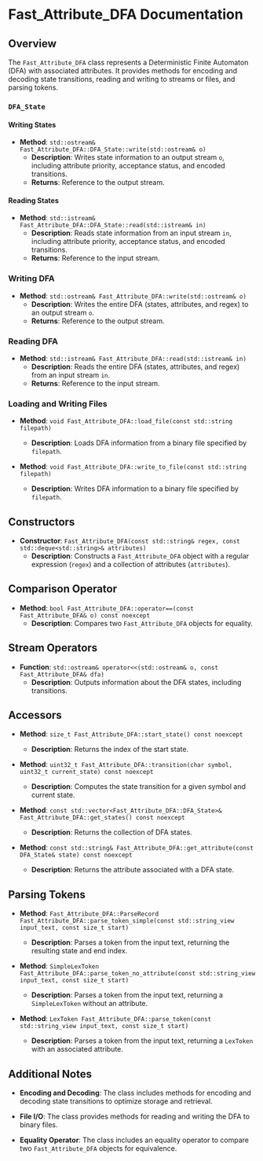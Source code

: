 # Fast_Attribute_DFA Documentation

## Overview

The `Fast_Attribute_DFA` class represents a Deterministic Finite Automaton (DFA) with associated attributes. It provides methods for encoding and decoding state transitions, reading and writing to streams or files, and parsing tokens.

### `DFA_State`

#### Writing States

- **Method**: `std::ostream& Fast_Attribute_DFA::DFA_State::write(std::ostream& o)`
  - **Description**: Writes state information to an output stream `o`, including attribute priority, acceptance status, and encoded transitions.
  - **Returns**: Reference to the output stream.

#### Reading States

- **Method**: `std::istream& Fast_Attribute_DFA::DFA_State::read(std::istream& in)`
  - **Description**: Reads state information from an input stream `in`, including attribute priority, acceptance status, and encoded transitions.
  - **Returns**: Reference to the input stream.

### Writing DFA

- **Method**: `std::ostream& Fast_Attribute_DFA::write(std::ostream& o)`
  - **Description**: Writes the entire DFA (states, attributes, and regex) to an output stream `o`.
  - **Returns**: Reference to the output stream.

### Reading DFA

- **Method**: `std::istream& Fast_Attribute_DFA::read(std::istream& in)`
  - **Description**: Reads the entire DFA (states, attributes, and regex) from an input stream `in`.
  - **Returns**: Reference to the input stream.

### Loading and Writing Files

- **Method**: `void Fast_Attribute_DFA::load_file(const std::string filepath)`
  - **Description**: Loads DFA information from a binary file specified by `filepath`.

- **Method**: `void Fast_Attribute_DFA::write_to_file(const std::string filepath)`
  - **Description**: Writes DFA information to a binary file specified by `filepath`.

## Constructors

- **Constructor**: `Fast_Attribute_DFA(const std::string& regex, const std::deque<std::string>& attributes)`
  - **Description**: Constructs a `Fast_Attribute_DFA` object with a regular expression (`regex`) and a collection of attributes (`attributes`).

## Comparison Operator

- **Method**: `bool Fast_Attribute_DFA::operator==(const Fast_Attribute_DFA& o) const noexcept`
  - **Description**: Compares two `Fast_Attribute_DFA` objects for equality.

## Stream Operators

- **Function**: `std::ostream& operator<<(std::ostream& o, const Fast_Attribute_DFA& dfa)`
  - **Description**: Outputs information about the DFA states, including transitions.

## Accessors

- **Method**: `size_t Fast_Attribute_DFA::start_state() const noexcept`
  - **Description**: Returns the index of the start state.

- **Method**: `uint32_t Fast_Attribute_DFA::transition(char symbol, uint32_t current_state) const noexcept`
  - **Description**: Computes the state transition for a given symbol and current state.

- **Method**: `const std::vector<Fast_Attribute_DFA::DFA_State>& Fast_Attribute_DFA::get_states() const noexcept`
  - **Description**: Returns the collection of DFA states.

- **Method**: `const std::string& Fast_Attribute_DFA::get_attribute(const DFA_State& state) const noexcept`
  - **Description**: Returns the attribute associated with a DFA state.

## Parsing Tokens

- **Method**: `Fast_Attribute_DFA::ParseRecord Fast_Attribute_DFA::parse_token_simple(const std::string_view input_text, const size_t start)`
  - **Description**: Parses a token from the input text, returning the resulting state and end index.

- **Method**: `SimpleLexToken Fast_Attribute_DFA::parse_token_no_attribute(const std::string_view input_text, const size_t start)`
  - **Description**: Parses a token from the input text, returning a `SimpleLexToken` without an attribute.

- **Method**: `LexToken Fast_Attribute_DFA::parse_token(const std::string_view input_text, const size_t start)`
  - **Description**: Parses a token from the input text, returning a `LexToken` with an associated attribute.

## Additional Notes

- **Encoding and Decoding**: The class includes methods for encoding and decoding state transitions to optimize storage and retrieval.

- **File I/O**: The class provides methods for reading and writing the DFA to binary files.

- **Equality Operator**: The class includes an equality operator to compare two `Fast_Attribute_DFA` objects for equivalence.